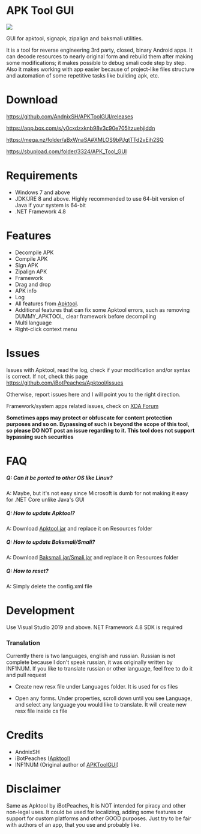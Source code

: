 # APK Tool GUI
![](https://i.imgur.com/MUuWTdW.png)

GUI for apktool, signapk, zipalign and baksmali utilities.

It is a tool for reverse engineering 3rd party, closed, binary Android apps. It can decode resources to nearly original form and rebuild them after making some modifications; it makes possible to debug smali code step by step. Also it makes working with app easier because of project-like files structure and automation of some repetitive tasks like building apk, etc.

# Download
https://github.com/AndnixSH/APKToolGUI/releases

https://app.box.com/s/y0cxdzxknb98v3c90e705ltzuehjiddn

https://mega.nz/folder/aBxWnaSA#XMLOS9bPJgtTTd2vEjh2SQ

https://sbupload.com/folder/3324/APK_Tool_GUI

# Requirements
- Windows 7 and above
- JDK/JRE 8 and above. Highly recommended to use 64-bit version of Java if your system is 64-bit
- .NET Framework 4.8

# Features
- Decompile APK
- Compile APK
- Sign APK
- Zipalign APK
- Framework
- Drag and drop
- APK info
- Log
- All features from [Apktool](https://ibotpeaches.github.io/Apktool/documentation/).
- Additional features that can fix some Apktool errors, such as removing DUMMY_APKTOOL, clear framework before decompiling
- Multi language
- Right-click context menu

# Issues
Issues with Apktool, read the log, check if your modification and/or syntax is correct. If not, check this page https://github.com/iBotPeaches/Apktool/issues

Otherwise, report issues here and I will point you to the right direction.

Framework/system apps related issues, check on [XDA Forum](https://forum.xda-developers.com/)

**Sometimes apps may protect or obfuscate for content protection purposes and so on. Bypassing of such is beyond the scope of this tool, so please DO NOT post an issue regarding to it. This tool does not support bypassing such securities**

# FAQ
##### Q: Can it be ported to other OS like Linux?
A: Maybe, but it's not easy since Microsoft is dumb for not making it easy for .NET Core unlike Java's GUI

##### Q: How to update Apktool?
A: Download [Apktool.jar](https://github.com/iBotPeaches/Apktool/releases) and replace it on Resources folder

##### Q: How to update Baksmali/Smali?
A: Download [Baksmali.jar/Smali.jar](https://bitbucket.org/JesusFreke/smali/downloads/) and replace it on Resources folder

##### Q: How to reset?
A: Simply delete the config.xml file

# Development
Use Visual Studio 2019 and above. NET Framework 4.8 SDK is required

### Translation
Currently there is two languages, english and russian. Russian is not complete because I don't speak russian, it was originally written by INF1NUM. If you like to translate russian or other language, feel free to do it and pull request

- Create new resx file under Languages folder. It is used for cs files

- Open any forms. Under properties, scroll down until you see Language, and select any language you would like to translate. It will create new resx file inside cs file

# Credits
- AndnixSH
- iBotPeaches ([Apktool](https://ibotpeaches.github.io/Apktool/))
- INF1NUM (Original author of [APKToolGUI](https://github.com/INF1NUM/APKToolGUI))

# Disclaimer
Same as Apktool by iBotPeaches, It is NOT intended for piracy and other non-legal uses. It could be used for localizing, adding some features or support for custom platforms and other GOOD purposes. Just try to be fair with authors of an app, that you use and probably like.
